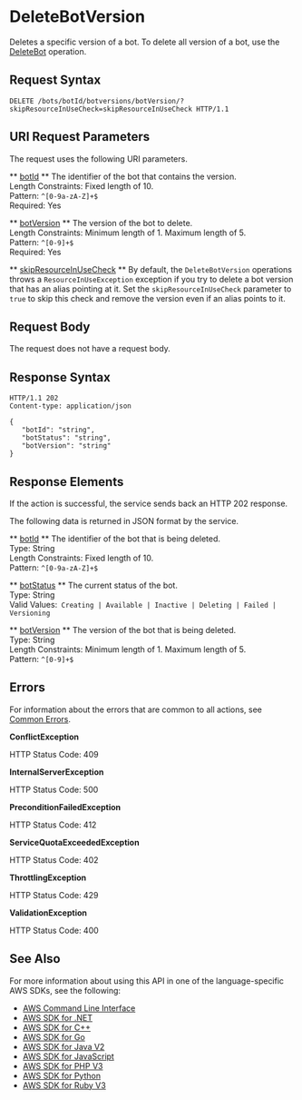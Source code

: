 # DeleteBotVersion<a name="API_DeleteBotVersion"></a>

Deletes a specific version of a bot\. To delete all version of a bot, use the [DeleteBot](API_DeleteBot.md) operation\.

## Request Syntax<a name="API_DeleteBotVersion_RequestSyntax"></a>

```
DELETE /bots/botId/botversions/botVersion/?skipResourceInUseCheck=skipResourceInUseCheck HTTP/1.1
```

## URI Request Parameters<a name="API_DeleteBotVersion_RequestParameters"></a>

The request uses the following URI parameters\.

 ** [botId](#API_DeleteBotVersion_RequestSyntax) **   <a name="lexv2-DeleteBotVersion-request-botId"></a>
The identifier of the bot that contains the version\.  
Length Constraints: Fixed length of 10\.  
Pattern: `^[0-9a-zA-Z]+$`   
Required: Yes

 ** [botVersion](#API_DeleteBotVersion_RequestSyntax) **   <a name="lexv2-DeleteBotVersion-request-botVersion"></a>
The version of the bot to delete\.  
Length Constraints: Minimum length of 1\. Maximum length of 5\.  
Pattern: `^[0-9]+$`   
Required: Yes

 ** [skipResourceInUseCheck](#API_DeleteBotVersion_RequestSyntax) **   <a name="lexv2-DeleteBotVersion-request-skipResourceInUseCheck"></a>
By default, the `DeleteBotVersion` operations throws a `ResourceInUseException` exception if you try to delete a bot version that has an alias pointing at it\. Set the `skipResourceInUseCheck` parameter to `true` to skip this check and remove the version even if an alias points to it\.

## Request Body<a name="API_DeleteBotVersion_RequestBody"></a>

The request does not have a request body\.

## Response Syntax<a name="API_DeleteBotVersion_ResponseSyntax"></a>

```
HTTP/1.1 202
Content-type: application/json

{
   "botId": "string",
   "botStatus": "string",
   "botVersion": "string"
}
```

## Response Elements<a name="API_DeleteBotVersion_ResponseElements"></a>

If the action is successful, the service sends back an HTTP 202 response\.

The following data is returned in JSON format by the service\.

 ** [botId](#API_DeleteBotVersion_ResponseSyntax) **   <a name="lexv2-DeleteBotVersion-response-botId"></a>
The identifier of the bot that is being deleted\.  
Type: String  
Length Constraints: Fixed length of 10\.  
Pattern: `^[0-9a-zA-Z]+$` 

 ** [botStatus](#API_DeleteBotVersion_ResponseSyntax) **   <a name="lexv2-DeleteBotVersion-response-botStatus"></a>
The current status of the bot\.   
Type: String  
Valid Values:` Creating | Available | Inactive | Deleting | Failed | Versioning` 

 ** [botVersion](#API_DeleteBotVersion_ResponseSyntax) **   <a name="lexv2-DeleteBotVersion-response-botVersion"></a>
The version of the bot that is being deleted\.  
Type: String  
Length Constraints: Minimum length of 1\. Maximum length of 5\.  
Pattern: `^[0-9]+$` 

## Errors<a name="API_DeleteBotVersion_Errors"></a>

For information about the errors that are common to all actions, see [Common Errors](CommonErrors.md)\.

 **ConflictException**   
  
HTTP Status Code: 409

 **InternalServerException**   
  
HTTP Status Code: 500

 **PreconditionFailedException**   
  
HTTP Status Code: 412

 **ServiceQuotaExceededException**   
  
HTTP Status Code: 402

 **ThrottlingException**   
  
HTTP Status Code: 429

 **ValidationException**   
  
HTTP Status Code: 400

## See Also<a name="API_DeleteBotVersion_SeeAlso"></a>

For more information about using this API in one of the language\-specific AWS SDKs, see the following:
+  [AWS Command Line Interface](https://docs.aws.amazon.com/goto/aws-cli/models.lex.v2-2020-08-07/DeleteBotVersion) 
+  [AWS SDK for \.NET](https://docs.aws.amazon.com/goto/DotNetSDKV3/models.lex.v2-2020-08-07/DeleteBotVersion) 
+  [AWS SDK for C\+\+](https://docs.aws.amazon.com/goto/SdkForCpp/models.lex.v2-2020-08-07/DeleteBotVersion) 
+  [AWS SDK for Go](https://docs.aws.amazon.com/goto/SdkForGoV1/models.lex.v2-2020-08-07/DeleteBotVersion) 
+  [AWS SDK for Java V2](https://docs.aws.amazon.com/goto/SdkForJavaV2/models.lex.v2-2020-08-07/DeleteBotVersion) 
+  [AWS SDK for JavaScript](https://docs.aws.amazon.com/goto/AWSJavaScriptSDK/models.lex.v2-2020-08-07/DeleteBotVersion) 
+  [AWS SDK for PHP V3](https://docs.aws.amazon.com/goto/SdkForPHPV3/models.lex.v2-2020-08-07/DeleteBotVersion) 
+  [AWS SDK for Python](https://docs.aws.amazon.com/goto/boto3/models.lex.v2-2020-08-07/DeleteBotVersion) 
+  [AWS SDK for Ruby V3](https://docs.aws.amazon.com/goto/SdkForRubyV3/models.lex.v2-2020-08-07/DeleteBotVersion) 